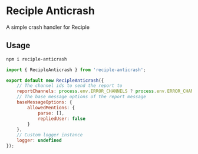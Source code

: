 # Reciple Anticrash

A simple crash handler for Reciple

## Usage

```bash
npm i reciple-anticrash
```

```js
import { RecipleAnticrash } from 'reciple-anticrash';

export default new RecipleAnticrash({
    // The channel ids to send the report to
    reportChannels: process.env.ERROR_CHANNELS ? process.env.ERROR_CHANNELS.split(',') : [],
    // The base message options of the report message
    baseMessageOptions: {
        allowedMentions: {
            parse: [],
            repliedUser: false
        }
    },
    // Custom logger instance
    logger: undefined
});
```